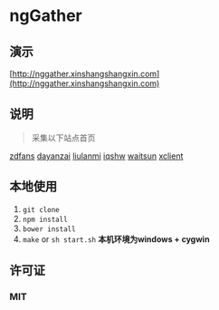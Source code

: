 # ngGather

## 演示
[http://nggather.xinshangshangxin.com](http://nggather.xinshangshangxin.com)

## 说明
> 采集以下站点首页

[zdfans](http://www.zdfans.com/)
[dayanzai](http://www.dayanzai.me/)
[liulanmi](http://liulanmi.com/)
[iqshw](http://www.iqshw.com/)
[waitsun](http://www.waitsun.com/)
[xclient](http://xclient.info/s/)


## 本地使用

1. `git clone`
2. `npm install`
3. `bower install`
4. `make` or `sh start.sh` **本机环境为windows + cygwin**

## 许可证
### MIT
